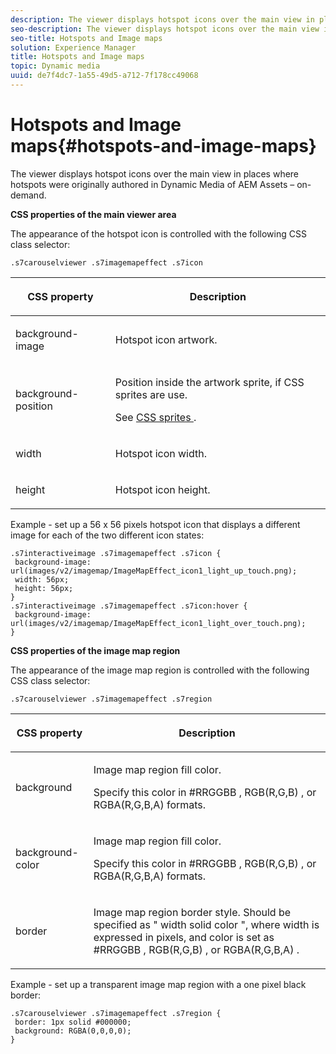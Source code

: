 ```yaml
---
description: The viewer displays hotspot icons over the main view in places where hotspots were originally authored in Dynamic Media of AEM Assets – on-demand.
seo-description: The viewer displays hotspot icons over the main view in places where hotspots were originally authored in Dynamic Media of AEM Assets – on-demand.
seo-title: Hotspots and Image maps
solution: Experience Manager
title: Hotspots and Image maps
topic: Dynamic media
uuid: de7f4dc7-1a55-49d5-a712-7f178cc49068
---
```


# Hotspots and Image maps{#hotspots-and-image-maps}

The viewer displays hotspot icons over the main view in places where hotspots were originally authored in Dynamic Media of AEM Assets – on-demand.

<a id="section_061E550C1C1D4DB2BD663A898895B38C"></a>

**CSS properties of the main viewer area**

The appearance of the hotspot icon is controlled with the following CSS class selector:

```
.s7carouselviewer .s7imagemapeffect .s7icon
```

<table id="table_94EE3F5BBE4547C0B4943471CEE7EDE4"> 
 <thead> 
  <tr> 
   <th colname="col1" class="entry"> <p> CSS property </p> </th> 
   <th colname="col2" class="entry"> <p>Description </p> </th> 
  </tr> 
 </thead>
 <tbody> 
  <tr> 
   <td colname="col1"> <p> <span class="codeph"> background-image </span> </p> </td> 
   <td colname="col2"> <p>Hotspot icon artwork. </p> </td> 
  </tr> 
  <tr> 
   <td colname="col1"> <p> <span class="codeph"> background-position </span> </p> </td> 
   <td colname="col2"> <p>Position inside the artwork sprite, if CSS sprites are use. </p> <p>See <a href="../../../c-html5-aem-asset-viewers/c-html5-aem-interactive-images/c-html5-aem-interactive-image-customizingviewer/c-html5-aem-interactive-image-customizingviewer.md#section-9b6d8d601cb441d08214dada7bb4eddc" format="dita" scope="local"> CSS sprites </a>. </p> </td> 
  </tr> 
  <tr> 
   <td colname="col1"> <p> <span class="codeph"> width </span> </p> </td> 
   <td colname="col2"> <p>Hotspot icon width. </p> </td> 
  </tr> 
  <tr> 
   <td colname="col1"> <p> <span class="codeph"> height </span> </p> </td> 
   <td colname="col2"> <p>Hotspot icon height. </p> </td> 
  </tr> 
 </tbody> 
</table>

Example - set up a 56 x 56 pixels hotspot icon that displays a different image for each of the two different icon states:

```
.s7interactiveimage .s7imagemapeffect .s7icon { 
 background-image: url(images/v2/imagemap/ImageMapEffect_icon1_light_up_touch.png); 
 width: 56px; 
 height: 56px; 
} 
.s7interactiveimage .s7imagemapeffect .s7icon:hover { 
 background-image: url(images/v2/imagemap/ImageMapEffect_icon1_light_over_touch.png); 
}
```

<a id="section_26D0B8444D1F42D493793FF54968C0B9"></a>

**CSS properties of the image map region**

The appearance of the image map region is controlled with the following CSS class selector:

`.s7carouselviewer .s7imagemapeffect .s7region`

<table id="table_DAE7A78AA4A74DC78B2D94F29E8E236B"> 
 <thead> 
  <tr> 
   <th colname="col1" class="entry"> <p> CSS property </p> </th> 
   <th colname="col2" class="entry"> <p>Description </p> </th> 
  </tr> 
 </thead>
 <tbody> 
  <tr> 
   <td colname="col1"> <p> <span class="codeph"> background </span> </p> </td> 
   <td colname="col2"> <p>Image map region fill color. </p> <p>Specify this color in <span class="codeph"> #RRGGBB </span>, <span class="codeph"> RGB(R,G,B) </span>, or <span class="codeph"> RGBA(R,G,B,A) </span> formats. </p> </td> 
  </tr> 
  <tr> 
   <td colname="col1"> <p> <span class="codeph"> background-color </span> </p> </td> 
   <td colname="col2"> <p>Image map region fill color. </p> <p>Specify this color in <span class="codeph"> #RRGGBB </span>, <span class="codeph"> RGB(R,G,B) </span>, or <span class="codeph"> RGBA(R,G,B,A) </span> formats. </p> </td> 
  </tr> 
  <tr> 
   <td colname="col1"> <p> <span class="codeph"> border </span> </p> </td> 
   <td colname="col2"> <p> Image map region border style. Should be specified as " <span class="codeph"> width </span> <span class="codeph"> solid color </span>", where <span class="codeph"> width </span> is expressed in pixels, and <span class="codeph"> color </span> is set as <span class="codeph"> #RRGGBB </span>, <span class="codeph"> RGB(R,G,B) </span>, or <span class="codeph"> RGBA(R,G,B,A) </span>. </p> </td> 
  </tr> 
 </tbody> 
</table>

Example - set up a transparent image map region with a one pixel black border:

```
.s7carouselviewer .s7imagemapeffect .s7region { 
 border: 1px solid #000000; 
 background: RGBA(0,0,0,0);  
}
```

